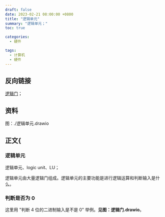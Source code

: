 ```yaml
---
draft: false
date: 2023-02-21 08:00:00 +0800
title: "逻辑单元"
summary: "逻辑单元；"
toc: true

categories:
  - 硬件

tags:
  - 计算机
  - 硬件
---
```


## 反向链接

[逻辑门](/计算机/硬件/逻辑门)；

## 资料

图：./逻辑单元.drawio

## 正文{

### 逻辑单元

逻辑单元、logic unit、LU；

逻辑单元由大量逻辑门组成。逻辑单元的主要功能是进行逻辑运算和判断输入是什么。

### 判断是否为 0

这里用 "判断 4 位的二进制输入是不是 0" 举例。**见图：逻辑门.drawio**。
